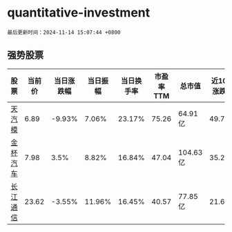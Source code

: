 # quantitative-investment

`最后更新时间：2024-11-14 15:07:44 +0800`

## 强势股票

|股票|当前价|当日涨跌幅|当日振幅|当日换手率|市盈率TTM|总市值|近10日涨跌幅|
|----|----|----|----|----|----|----|----|
|[天汽模](https://xueqiu.com/S/SZ002510)|6.89|-9.93%|7.06%|23.17%|75.26|64.91亿|49.78%|
|[金杯汽车](https://xueqiu.com/S/SH600609)|7.98|3.5%|8.82%|16.84%|47.04|104.63亿|35.25%|
|[长江通信](https://xueqiu.com/S/SH600345)|23.62|-3.55%|11.96%|16.45%|40.57|77.85亿|21.69%|
